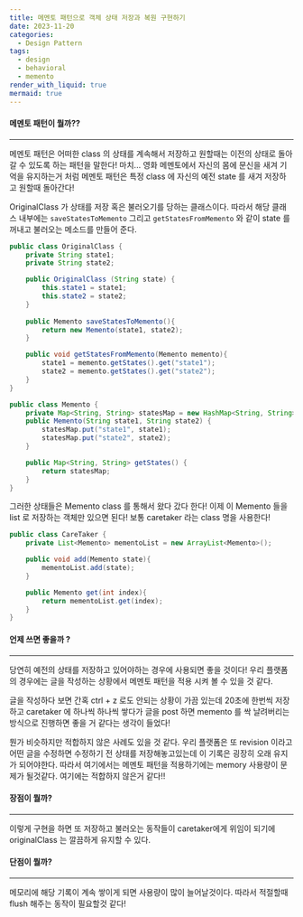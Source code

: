 ```yaml
---
title: 메멘토 패턴으로 객체 상태 저장과 복원 구현하기
date: 2023-11-20
categories:
  - Design Pattern
tags:
  - design
  - behavioral
  - memento
render_with_liquid: true
mermaid: true
---
```

#### 메멘토 패턴이 뭘까??
---
메멘토 패턴은 어떠한 class 의 상태를 계속해서 저장하고 원할때는 이전의 상태로 돌아 갈 수 있도록 하는 패턴을 말한다! 마치... 영화 메멘토에서 자신의 몸에 문신을 새겨 기억을 유지하는거 처럼 메멘토 패턴은 특정 class 에 자신의 예전 state 를 새겨 저장하고 원할때 돌아간다!

OriginalClass 가 상태를 저장 혹은 불러오기를 당하는 클래스이다. 따라서 해당 클래스 내부에는 `saveStatesToMemento` 그리고 `getStatesFromMemento` 와 같이 state 를 꺼내고 불러오는 메소드를 만들어 준다.

```java
public class OriginalClass {
    private String state1;
    private String state2;

	public OriginalClass (String state) {
		this.state1 = state1;
		this.state2 = state2;
	}
	
    public Memento saveStatesToMemento(){
        return new Memento(state1, state2);
    }

    public void getStatesFromMemento(Memento memento){
        state1 = memento.getStates().get("state1");
        state2 = memento.getStates().get("state2");
    }
}

public class Memento {
	private Map<String, String> statesMap = new HashMap<String, String>();
	public Memento(String state1, String state2) {
		statesMap.put("state1", state1);
		statesMap.put("state2", state2);
	}	

	public Map<String, String> getStates() {
		return statesMap;
	}
}
```

그러한 상태들은 Memento class 를 통해서 왔다 갔다 한다! 이제 이 Memento 들을 list 로 저장하는 객체만 있으면 된다! 보통 caretaker 라는 class 명을 사용한다!

```java
public class CareTaker {
    private List<Memento> mementoList = new ArrayList<Memento>();

    public void add(Memento state){
        mementoList.add(state);
    }

    public Memento get(int index){
        return mementoList.get(index);
    }
}
```

#### 언제 쓰면 좋을까 ?
---
당연히 예전의 상태를 저장하고 있어야하는 경우에 사용되면 좋을 것이다! 우리 플랫폼의 경우에는 글을 작성하는 상황에서 메멘토 패턴을 적용 시켜 볼 수 있을 것 같다. 

글을 작성하다 보면 간혹 ctrl + z 로도 안되는 상황이 가끔 있는데 20초에 한번씩 저장하고 caretaker 에 하나씩 하나씩 쌓다가 글을 post 하면 memento 를 싹 날려버리는 방식으로 진행하면 좋을 거 같다는 생각이 들었다!

뭔가 비슷하지만 적합하지 않은 사례도 있을 것 같다. 우리 플랫폼은 또 revision 이라고 어떤 글을 수정하면 수정하기 전 상태를 저장해놓고있는데 이 기록은 굉장히 오래 유지가 되어야한다. 따라서 여기에서는 메멘토 패턴을 적용하기에는 memory 사용량이 문제가 될것같다. 여기에는 적합하지 않은거 같다!!

#### 장점이 뭘까?
---
이렇게 구현을 하면 또 저장하고 불러오는 동작들이 caretaker에게 위임이 되기에 originalClass 는 깔끔하게 유지할 수 있다.

#### 단점이 뭘까?
---
메모리에 해당 기록이 계속 쌓이게 되면 사용량이 많이 늘어날것이다. 따라서 적절할때 flush 해주는 동작이 필요할것 같다!
